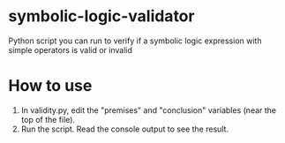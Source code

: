 # symbolic-logic-validator
Python script you can run to verify if a symbolic logic expression with simple operators is valid or invalid

# How to use
1. In validity.py, edit the "premises" and "conclusion" variables (near the top of the file).
2. Run the script. Read the console output to see the result.